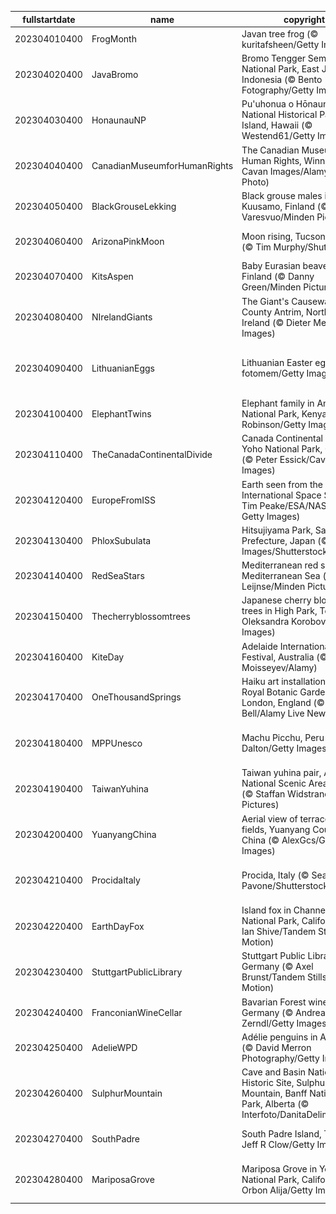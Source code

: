 |fullstartdate|name|copyright|title|image|
|--|--|--|--|--|
202304010400|FrogMonth|Javan tree frog (© kuritafsheen/Getty Images)|Is it green with envy?|![](/en-CA/2023/04/202304010400FrogMonth.jpg)|
202304020400|JavaBromo|Bromo Tengger Semeru National Park, East Java, Indonesia (© Bento Fotography/Getty Images)|Where is this ethereal mountain?|![](/en-CA/2023/04/202304020400JavaBromo.jpg)|
202304030400|HonaunauNP|Pu'uhonua o Hōnaunau National Historical Park, Big Island, Hawaii (© Westend61/Getty Images)|Chasing rainbows|![](/en-CA/2023/04/202304030400HonaunauNP.jpg)|
202304040400|CanadianMuseumforHumanRights|The Canadian Museum for Human Rights, Winnipeg (© Cavan Images/Alamy Stock Photo)|Where are these illuminated walkways?|![](/en-CA/2023/04/202304040400CanadianMuseumforHumanRights.jpg)|
202304050400|BlackGrouseLekking|Black grouse males in Kuusamo, Finland (© Markus Varesvuo/Minden Pictures)|Let’s have a lek, see?|![](/en-CA/2023/04/202304050400BlackGrouseLekking.jpg)|
202304060400|ArizonaPinkMoon|Moon rising, Tucson, Arizona (© Tim Murphy/Shutterstock)|A pink moon over Arizona|![](/en-CA/2023/04/202304060400ArizonaPinkMoon.jpg)|
202304070400|KitsAspen|Baby Eurasian beavers, Finland (© Danny Green/Minden Pictures)|Two hungry baby beavers|![](/en-CA/2023/04/202304070400KitsAspen.jpg)|
202304080400|NIrelandGiants|The Giant's Causeway, County Antrim, Northern Ireland (© Dieter Meyrl/Getty Images)|A legend sprung from the ground|![](/en-CA/2023/04/202304080400NIrelandGiants.jpg)|
202304090400|LithuanianEggs|Lithuanian Easter eggs (© fotomem/Getty Images)|A delightfully ornate Easter display|![](/en-CA/2023/04/202304090400LithuanianEggs.jpg)|
202304100400|ElephantTwins|Elephant family in Amboseli National Park, Kenya (© Diana Robinson/Getty Images)|Strong sibling bonds|![](/en-CA/2023/04/202304100400ElephantTwins.jpg)|
202304110400|TheCanadaContinentalDivide|Canada Continental Divide, Yoho National Park, Canada (© Peter Essick/Cavan Images)|A glimpse of Yoho National Park|![](/en-CA/2023/04/202304110400TheCanadaContinentalDivide.jpg)|
202304120400|EuropeFromISS|Earth seen from the International Space Station (© Tim Peake/ESA/NASA via Getty Images)|A view that’s out of this world|![](/en-CA/2023/04/202304120400EuropeFromISS.jpg)|
202304130400|PhloxSubulata|Hitsujiyama Park, Saitama Prefecture, Japan (© Takashi Images/Shutterstock)|Pretty in pink|![](/en-CA/2023/04/202304130400PhloxSubulata.jpg)|
202304140400|RedSeaStars|Mediterranean red sea stars, Mediterranean Sea (© Hans Leijnse/Minden Pictures)|Stars in daylight|![](/en-CA/2023/04/202304140400RedSeaStars.jpg)|
202304150400|Thecherryblossomtrees|Japanese cherry blossom trees in High Park, Toronto (© Oleksandra Korobova/Getty Images)|A street filled with sakura trees|![](/en-CA/2023/04/202304150400Thecherryblossomtrees.jpg)|
202304160400|KiteDay|Adelaide International Kite Festival, Australia (© Andrey Moisseyev/Alamy)|Go fly a kite!|![](/en-CA/2023/04/202304160400KiteDay.jpg)|
202304170400|OneThousandSprings|Haiku art installation, Kew Royal Botanic Gardens, London, England (© Guy Bell/Alamy Live News)|Poetry in suspense|![](/en-CA/2023/04/202304170400OneThousandSprings.jpg)|
202304180400|MPPUnesco|Machu Picchu, Peru (© Dora Dalton/Getty Images)|A mountaintop cultural wonder|![](/en-CA/2023/04/202304180400MPPUnesco.jpg)|
202304190400|TaiwanYuhina|Taiwan yuhina pair, Alishan National Scenic Area, Taiwan (© Staffan Widstrand/Minden Pictures)|A cuddling pair of Taiwan yuhina|![](/en-CA/2023/04/202304190400TaiwanYuhina.jpg)|
202304200400|YuanyangChina|Aerial view of terraced rice fields, Yuanyang County, China (© AlexGcs/Getty Images)|An iridescent view|![](/en-CA/2023/04/202304200400YuanyangChina.jpg)|
202304210400|ProcidaItaly|Procida, Italy (© Sean Pavone/Shutterstock)|A vibrant, sun-drenched island|![](/en-CA/2023/04/202304210400ProcidaItaly.jpg)|
202304220400|EarthDayFox|Island fox in Channel Islands National Park, California (© Ian Shive/Tandem Stills + Motion)|Where can you find this cute creature?|![](/en-CA/2023/04/202304220400EarthDayFox.jpg)|
202304230400|StuttgartPublicLibrary|Stuttgart Public Library, Germany (© Axel Brunst/Tandem Stills + Motion)|A book lover’s paradise|![](/en-CA/2023/04/202304230400StuttgartPublicLibrary.jpg)|
202304240400|FranconianWineCellar|Bavarian Forest wine cellar, Germany (© Andreas Zerndl/Getty Images)|Hiding in the woods|![](/en-CA/2023/04/202304240400FranconianWineCellar.jpg)|
202304250400|AdelieWPD|Adélie penguins in Antarctica (© David Merron Photography/Getty Images)|Chilling out on an ice floe|![](/en-CA/2023/04/202304250400AdelieWPD.jpg)|
202304260400|SulphurMountain|Cave and Basin National Historic Site, Sulphur Mountain, Banff National Park, Alberta (© Interfoto/DanitaDelimont.com)|The origin of Canada's national parks|![](/en-CA/2023/04/202304260400SulphurMountain.jpg)|
202304270400|SouthPadre|South Padre Island, Texas (© Jeff R Clow/Getty Images)|An endless stretch of sky|![](/en-CA/2023/04/202304270400SouthPadre.jpg)|
202304280400|MariposaGrove|Mariposa Grove in Yosemite National Park, California (© Orbon Alija/Getty Images)|Warm light through an ancient forest|![](/en-CA/2023/04/202304280400MariposaGrove.jpg)|
